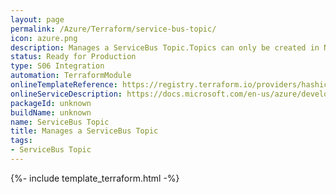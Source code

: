 ```yaml
---
layout: page
permalink: /Azure/Terraform/service-bus-topic/
icon: azure.png
description: Manages a ServiceBus Topic.Topics can only be created in Namespaces with an SKU of standard or higher.
status: Ready for Production
type: S06 Integration
automation: TerraformModule
onlineTemplateReference: https://registry.terraform.io/providers/hashicorp/azurerm/latest/docs/resources/servicebus_topic
onlineServiceDescription: https://docs.microsoft.com/en-us/azure/developer/terraform/
packageId: unknown
buildName: unknown
name: ServiceBus Topic 
title: Manages a ServiceBus Topic
tags: 
- ServiceBus Topic
---
```


{%- include template_terraform.html -%}